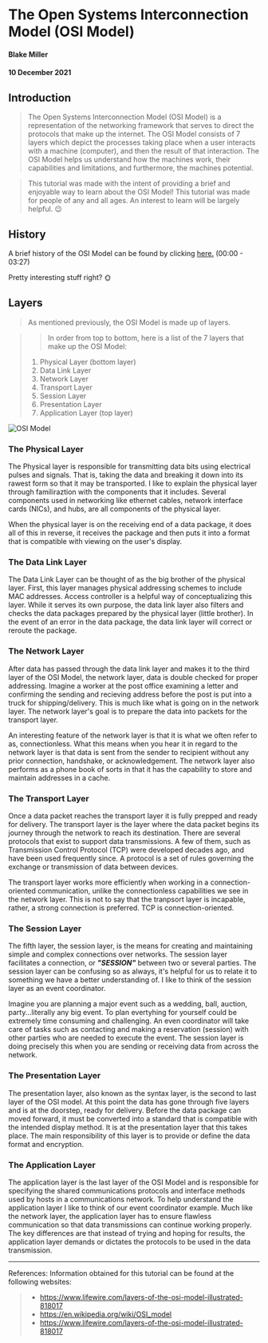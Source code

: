 # **The Open Systems Interconnection Model (OSI Model)**
#### **Blake Miller**
#### **10 December 2021**

## **Introduction**

>The Open Systems Interconnection Model (OSI Model) is a representation of the networking framework that serves to direct the protocols that make up the internet.
 The OSI Model consists of 7 layers which depict the processes taking place when a user interacts with a machine (computer), and then the result of that interaction. 
 The OSI Model helps us understand how the machines work, their capabilities and limitations, and furthermore, the machines potential. 

>This tutorial was made with the intent of providing a brief and enjoyable way to learn about the OSI Model! This tutorial was made for people of any and all ages.
 An interest to learn will be largely helpful. :wink:

## **History**

A brief history of the OSI Model can be found by clicking [here.](https://youtu.be/uPIZs6k6DRo) (00:00 - 03:27)

Pretty interesting stuff right? 🌞


## **Layers**

>As mentioned previously, the OSI Model is made up of layers.
  
>>In order from top to bottom, here is a list of the 7 layers that make up the OSI Model:  
  > 1. Physical Layer (bottom layer)
  > 2. Data Link Layer
  > 3. Network Layer
  > 4. Transport Layer
  > 5. Session Layer
  > 6. Presentation Layer
  > 7. Application Layer (top layer)
  

![OSI Model](https://miro.medium.com/max/700/1*17Zz6v0HWIzgiOzQYmO6lA.jpeg)

### **The Physical Layer**

The Physical layer is responsible for transmitting data bits using electrical pulses and signals. That is, taking the data and breaking it down into its rawest form
so that it may be transported. 
I like to explain the physical layer through familiraztion with the components that it includes.
Several components used in networking like ethernet cables, network interface cards (NICs), and hubs, are all components of the physical layer.

When the physical layer is on the receiving end of a data package, it does all of this in reverse, it receives the package and then puts it into a format
that is compatible with viewing on the user's display. 

### **The Data Link Layer**

The Data Link Layer can be thought of as the big brother of the physical layer. First, this layer manages physical addressing schemes to include MAC addresses.
Access controller is a helpful way of conceptualizing this layer. While it serves its own purpose, the data link layer also filters and checks the data packages
prepared by the physical layer (little brother). In the event of an error in the data package, the data link layer will correct or reroute the package.

### **The Network Layer**

After data has passed through the  data link layer and makes it to the third layer of the OSI Model, the network layer, data is double checked for proper addressing. 
Imagine a worker at the post office examining a letter and confirming the sending and recieving address before the post is put into a truck for shipping/delivery. 
This is much like what is going on in the network layer. The network layer's goal is to prepare the data into packets for the transport layer. 

An interesting feature of the network layer is that it is what we often refer to as, connectionless. What this means when you hear it in regard to the network layer
is that data is sent from the sender to recipient without any prior connection, handshake, or acknowledgement. The network layer also performs as a phone book of sorts
in that it has the capability to store and maintain addresses in a cache. 

### **The Transport Layer**

Once a data packet reaches the transport layer it is fully prepped and ready for delivery. The transport layer is the layer where the data packet begins its journey 
through the network to reach its destination. There are several protocols that exist to support data transmissions. A few of them, such as Transmission Control Protocol (TCP)
were developed decades ago, and have been used frequently since. A protocol is a set of rules governing the exchange or transmission of data between devices. 

The transport layer works more efficiently when working in a connection-oriented communication, unlike the connectionless capabilities we see in the network layer. This
is not to say that the tranpsort layer is incapable, rather, a strong connection is preferred. TCP is connection-oriented. 

### **The Session Layer**

The fifth layer, the session layer, is the means for creating and maintaining simple and complex connections over networks. The session layer facilitates a connection, or ***"SESSION"*** between two or several parties. The session layer can be confusing so as always, it's helpful for us to relate it to something we have a better understanding of. I like to think of the session layer as an event coordinator. 

Imagine you are planning a major event such as a wedding, ball, auction, party...literally any big event. To plan evertyhing for yourself could be extremely time consuming and challenging. An even coordinator will take care of tasks such as contacting and making a reservation (session) with other parties who are needed to execute the event. The session layer is doing precisely this when you are sending or receiving data from across the network.  

### **The Presentation Layer**

The presentation layer, also known as the syntax layer, is the second to last layer of the OSI model. At this point the data has gone through five layers and is at the doorstep, ready for delivery. Before the data package can moved forward, it must be converted into a standard that is compatible with the intended display method. It is at the presentation layer that this takes place. The main responsibility of this layer is to provide or define the data format and encryption. 

### **The Application Layer**

The application layer is the last layer of the OSI Model and is responsible for specifying the shared communications protocols and interface methods used by hosts in a communications network. To help understand the application layer I like to think of our event coordinator example. Much like the network layer, the application layer has to ensure flawless communication so that data transmissions can continue working properly. The key differences are that instead of trying and hoping for results, the application layer demands or dictates the protocols to be used in the data transmission. 

---------------------------------

References: Information obtained for this tutorial can be found at the following websites:
>* https://www.lifewire.com/layers-of-the-osi-model-illustrated-818017
>* https://en.wikipedia.org/wiki/OSI_model
>* https://www.lifewire.com/layers-of-the-osi-model-illustrated-818017

